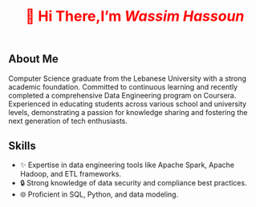 <!DOCTYPE html>
<html>
<head>
  <style>
    .blue-text {
      color: red;
    }

    .centered-text {
      text-align: center;
    }
  </style>
</head>

<body>
    <header>
        <h1 class="blue-text centered-text"> 👋 Hi There,I’m <strong><em>Wassim Hassoun</em></strong></h1>
    </header>
    <main>
        <section>
            <h2>About Me</h2>
            <p>Computer Science graduate from the Lebanese University with a strong academic foundation. Committed to continuous
learning and recently completed a comprehensive Data Engineering program on Coursera. Experienced in educating
students across various school and university levels, demonstrating a passion for knowledge sharing and fostering the
next generation of tech enthusiasts.
</p>
        </section>
        <section>
            <h2>Skills</h2>
            <ul>
                <li>✨ Expertise in data engineering tools like Apache Spark, Apache Hadoop, and ETL frameworks.</li>
                <li>🔒 Strong knowledge of data security and compliance best practices.</li>
                <li>🌐 Proficient in SQL, Python, and data modeling.</li>
            </ul>
        </section>
    </main>
</body>
</html>

